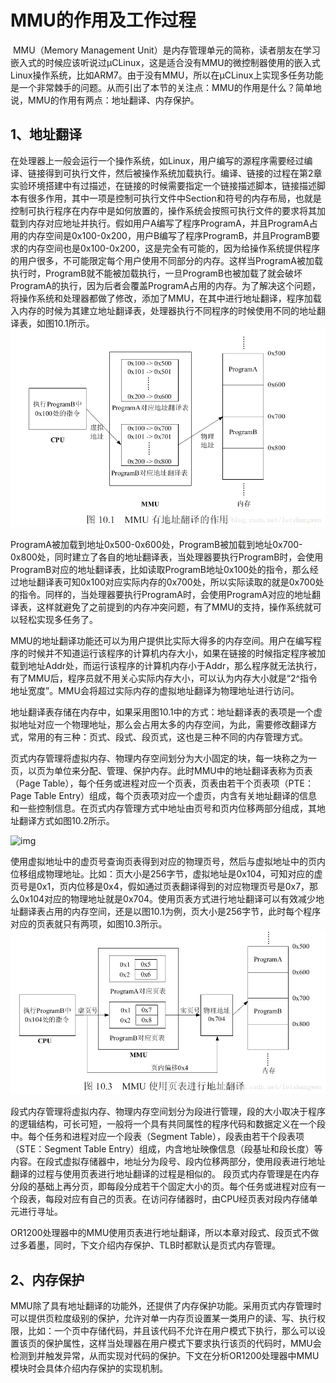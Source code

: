 # MMU的作用及工作过程

​      MMU（Memory Management Unit）是内存管理单元的简称，读者朋友在学习嵌入式的时候应该听说过µCLinux，这是适合没有MMU的微控制器使用的嵌入式Linux操作系统，比如ARM7。由于没有MMU，所以在µCLinux上实现多任务功能是一个非常棘手的问题。从而引出了本节的关注点：MMU的作用是什么？简单地说，MMU的作用有两点：地址翻译、内存保护。


## 1、地址翻译

在处理器上一般会运行一个操作系统，如Linux，用户编写的源程序需要经过编译、链接得到可执行文件，然后被操作系统加载执行。编译、链接的过程在第2章实验环境搭建中有过描述，在链接的时候需要指定一个链接描述脚本，链接描述脚本有很多作用，其中一项是控制可执行文件中Section和符号的内存布局，也就是控制可执行程序在内存中是如何放置的，操作系统会按照可执行文件的要求将其加载到内存对应地址并执行。假如用户A编写了程序ProgramA，并且ProgramA占用的内存空间是0x100-0x200，用户B编写了程序ProgramB，并且ProgramB要求的内存空间也是0x100-0x200，这是完全有可能的，因为给操作系统提供程序的用户很多，不可能限定每个用户使用不同部分的内存。这样当ProgramA被加载执行时，ProgramB就不能被加载执行，一旦ProgramB也被加载了就会破坏ProgramA的执行，因为后者会覆盖ProgramA占用的内存。为了解决这个问题，将操作系统和处理器都做了修改，添加了MMU，在其中进行地址翻译，程序加载入内存的时候为其建立地址翻译表，处理器执行不同程序的时候使用不同的地址翻译表，如图10.1所示。
![img](../%E9%9D%A2%E8%AF%95/img/%E9%9D%A2%E8%AF%95%E7%AD%94%E9%A2%98%E6%A1%86%E6%9E%B6/111111.jpg)

 ProgramA被加载到地址0x500-0x600处，ProgramB被加载到地址0x700-0x800处，同时建立了各自的地址翻译表，当处理器要执行ProgramB时，会使用ProgramB对应的地址翻译表，比如读取ProgramB地址0x100处的指令，那么经过地址翻译表可知0x100对应实际内存的0x700处，所以实际读取的就是0x700处的指令。同样的，当处理器要执行ProgramA时，会使用ProgramA对应的地址翻译表，这样就避免了之前提到的内存冲突问题，有了MMU的支持，操作系统就可以轻松实现多任务了。

MMU的地址翻译功能还可以为用户提供比实际大得多的内存空间。用户在编写程序的时候并不知道运行该程序的计算机内存大小，如果在链接的时候指定程序被加载到地址Addr处，而运行该程序的计算机内存小于Addr，那么程序就无法执行，有了MMU后，程序员就不用关心实际内存大小，可以认为内存大小就是“2^指令地址宽度”。MMU会将超过实际内存的虚拟地址翻译为物理地址进行访问。

地址翻译表存储在内存中，如果采用图10.1中的方式：地址翻译表的表项是一个虚拟地址对应一个物理地址，那么会占用太多的内存空间，为此，需要修改翻译方式，常用的有三种：页式、段式、段页式，这也是三种不同的内存管理方式。

页式内存管理将虚拟内存、物理内存空间划分为大小固定的块，每一块称之为一页，以页为单位来分配、管理、保护内存。此时MMU中的地址翻译表称为页表（Page Table），每个任务或进程对应一个页表，页表由若干个页表项（PTE：Page Table Entry）组成，每个页表项对应一个虚页，内含有关地址翻译的信息和一些控制信息。在页式内存管理方式中地址由页号和页内位移两部分组成，其地址翻译方式如图10.2所示。

![img](https://gitee.com/wychz/PicGoBed/raw/master/img/20210322012550)

使用虚拟地址中的虚页号查询页表得到对应的物理页号，然后与虚拟地址中的页内位移组成物理地址。比如：页大小是256字节，虚拟地址是0x104，可知对应的虚页号是0x1，页内位移是0x4，假如通过页表翻译得到的对应物理页号是0x7，那么0x104对应的物理地址就是0x704。使用页表方式进行地址翻译可以有效减少地址翻译表占用的内存空间，还是以图10.1为例，页大小是256字节，此时每个程序对应的页表就只有两项，如图10.3所示。
![img](img/SouthEast1)

 段式内存管理将虚拟内存、物理内存空间划分为段进行管理，段的大小取决于程序的逻辑结构，可长可短，一般将一个具有共同属性的程序代码和数据定义在一个段中。每个任务和进程对应一个段表（Segment Table），段表由若干个段表项（STE：Segment Table Entry）组成，内含地址映像信息（段基址和段长度）等内容。在段式虚拟存储器中，地址分为段号、段内位移两部分，使用段表进行地址翻译的过程与使用页表进行地址翻译的过程是相似的。
段页式内存管理是在内存分段的基础上再分页，即每段分成若干个固定大小的页。每个任务或进程对应有一个段表，每段对应有自己的页表。在访问存储器时，由CPU经页表对段内存储单元进行寻址。

   OR1200处理器中的MMU使用页表进行地址翻译，所以本章对段式、段页式不做过多着墨，同时，下文介绍内存保护、TLB时都默认是页式内存管理。

## 2、内存保护

 MMU除了具有地址翻译的功能外，还提供了内存保护功能。采用页式内存管理时可以提供页粒度级别的保护，允许对单一内存页设置某一类用户的读、写、执行权限，比如：一个页中存储代码，并且该代码不允许在用户模式下执行，那么可以设置该页的保护属性，这样当处理器在用户模式下要求执行该页的代码时，MMU会检测到并触发异常，从而实现对代码的保护。下文在分析OR1200处理器中MMU模块时会具体介绍内存保护的实现机制。
